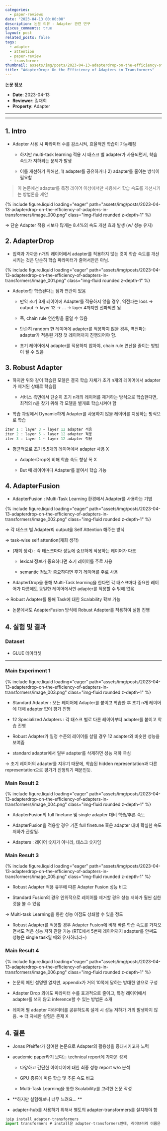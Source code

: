 ```yaml
---
categories:
  - paper-reviews
date: "2023-04-13 00:00:00"
description: 논문 리뷰 - Adapter 관련 연구
giscus_comments: true
layout: post
related_posts: false
tags:
  - adapter
  - attention
  - paper-review
  - transformer
thumbnail: assets/img/posts/2023-04-13-adapterdrop-on-the-efficiency-of-adapters-in-transformers/thumbnail.jpg
title: "AdapterDrop: On the Efficiency of Adapters in Transformers"
---
```


**논문 정보**

- **Date**: 2023-04-13
- **Reviewer**: 김재희
- **Property**: Adapter

---

---

## 1. Intro

- Adapter 사용 시 파라미터 수를 감소시켜, 효율적인 학습이 가능해짐

  - 하지만 multi-task learning 적용 시 태스크 별 adapter가 사용되면서, 학습 속도가 저하되는 문제가 발생

  - 이를 개선하기 위해선, 1) adapter를 공유하거나 2) adapter를 줄이는 방식이 필요함

> 이 논문에선 adapter를 특정 레이어 이상에서만 사용해서 학습 속도를 개선시키는 방법론을 제안

{% include figure.liquid loading="eager" path="assets/img/posts/2023-04-13-adapterdrop-on-the-efficiency-of-adapters-in-transformers/image_000.png" class="img-fluid rounded z-depth-1" %}

⇒ 단순 Adapter 적용 시보다 많게는 8.4%의 속도 개선 효과 발생 (w/ 성능 유지)

## 2. AdapterDrop

- 입력과 가까운 n개의 레이어에서 adapter를 적용하지 않는 것이 학습 속도를 개선시키는 것은 단순히 학습 파라미터가 줄어서만은 아님.

{% include figure.liquid loading="eager" path="assets/img/posts/2023-04-13-adapterdrop-on-the-efficiency-of-adapters-in-transformers/image_001.png" class="img-fluid rounded z-depth-1" %}

- Adapter만 학습된다는 점과 연관이 있음

  - 만약 초기 3개 레이어에 Adapter를 적용하지 않을 경우, 역전파는 loss → output → layer 12 → … → layer 4까지만 전파되면 됨

  - 즉, chain rule 연산량을 줄일 수 있음

  - 단순히 random 한 레이어에 adapter를 적용하지 않을 경우, 역전파는 adapter가 적용된 가장 첫 레이어까지 진행되어야 함.

  - 초기 레이어에서 adapter를 적용하지 않아야, chain rule 연산을 줄이는 방법이 될 수 있음

## 3. Robust Adapter

- 하지만 위와 같이 학습된 모델은 결국 학습 자체가 초기 n개의 레이어에서 adapter가 제거된 상태로 학습됨

  - 서비스 측면에서 단순히 초기 n개의 레이어를 제거하는 방식으로 학습한다면, 최적의 n을 찾기 위해 각 모델을 별개로 학습시켜야 함

- 학습 과정에서 Dynamic하게 Adapter를 사용하지 않을 레이어를 지정하는 방식으로 학습

```javascript
iter 1 : layer 3 ~ layer 12 adapter 적용
iter 2 : layer 5 ~ layer 12 adapter 적용
iter 3 : layer 1 ~ layer 12 adapter 적용
```

- 평균적으로 초기 5.5개의 레이어에서 adapter 사용 X

  - AdapterDrop에 비해 학습 속도 향상 폭 X

  - But 매 레이어마다 Adapter를 붙여서 학습 가능

## 4. AdapterFusion

- AdapterFusion : Multi-Task Learning 환경에서 Adapter를 사용하는 기법

{% include figure.liquid loading="eager" path="assets/img/posts/2023-04-13-adapterdrop-on-the-efficiency-of-adapters-in-transformers/image_002.png" class="img-fluid rounded z-depth-1" %}

⇒ 각 태스크 별 Adapter릐 output을 Self Attention 해주는 방식

⇒ task-wise self attention(재희 생각)

- (재희 생각) : 각 태스크마다 성능에 중요하게 작용하는 레이어가 다름

  - lexical 정보가 중요하다면 초기 레이어를 주로 사용

  - semantic 정보가 중요하다면 후기 레이어를 주로 사용

- AdapterDrop을 통해 Multi-Task learning을 한다면 각 태스크마다 중요한 레이어가 다름에도 동일한 레이어에서만 adapter를 적용할 수 밖에 없음

→ Robust Adapter를 통해 Task에 대한 Scalability 확보 가능

- 논문에서도 AdapterFusion 방식에 Robust Adapter를 적용하여 실험 진행

## 4. 실험 및 결과

### Dataset

- GLUE 데이터셋

---

### Main Experiment 1

{% include figure.liquid loading="eager" path="assets/img/posts/2023-04-13-adapterdrop-on-the-efficiency-of-adapters-in-transformers/image_003.png" class="img-fluid rounded z-depth-1" %}

- Standard Adapter : 모든 레이어에 Adapter를 붙이고 학습한 후 초기 n개 레이어에 대해 adapter 없이 평가 진행

- 12 Specialized Adapters : 각 태스크 별로 다른 레이어부터 adapter를 붙이고 학습 진행

- Robust Adapter가 일정 수준의 레이어를 살릴 경우 12 adapter와 비슷한 성능을 보여줌

- standard adapter에서 일부 adapter를 삭제하면 성능 저하 극심

→ 초기 레이어의 adapter를 지우기 때문에, 학습된 hidden representation과 다른 representation으로 평가가 진행되기 때문인듯.

### Main Result 2

{% include figure.liquid loading="eager" path="assets/img/posts/2023-04-13-adapterdrop-on-the-efficiency-of-adapters-in-transformers/image_004.png" class="img-fluid rounded z-depth-1" %}

- AdapterFusion의 full finetune 및 single adapter 대비 학습/추론 속도

- AdapterFusion을 적용할 경우 기존 full finetune 혹은 adapter 대비 확실한 속도 저하가 관찰됨.

- Adapters : 레이어 숫자가 아니라, 태스크 숫자임

### Main Result 3

{% include figure.liquid loading="eager" path="assets/img/posts/2023-04-13-adapterdrop-on-the-efficiency-of-adapters-in-transformers/image_005.png" class="img-fluid rounded z-depth-1" %}

- Robust Adapter 적용 유무에 따른 Adapter Fusion 성능 비교

- Standard Fusion의 경우 인위적으로 레이어를 제거할 경우 성능 저하가 훨씬 심한 것을 볼 수 있음

→ Multi-task Learning을 통한 성능 이점도 상쇄할 수 있을 정도

- Robust Adapter를 적용할 경우 Adapter Fusion에 비해 빠른 학습 속도를 가져오면서도 적은 성능 저하 관찰 가능 (RTE에서 5번째 레이어까지 adapter를 안써도 성능은 single task일 때와 유사하더라~)

### Main Result 4

{% include figure.liquid loading="eager" path="assets/img/posts/2023-04-13-adapterdrop-on-the-efficiency-of-adapters-in-transformers/image_006.png" class="img-fluid rounded z-depth-1" %}

- 논문의 메인 설명엔 없지만, appendix가 거의 10쪽에 달하는 방대한 양으로 구성

- Adapter Drop 외에도 파라미터 수를 효과적으로 줄이고, 특정 레이어에서 adapter를 쓰지 않고 inference할 수 있는 방법론 소개

- 레이어 별 adapter 파라미터를 공유하도록 설계 시 성능 저하가 거의 발생하지 않음. ⇒ 더 자세한 실험은 존재 X

## 4. 결론

- Jonas Pfeiffer가 참여한 논문으로 Adapter의 활용성을 증대시키고자 노력

- academic paper라기 보다는 technical report에 가까운 성격

  - 다양하고 간단한 아이디어에 대한 최종 성능 report w/o 분석

  - GPU 종류에 따른 학습 및 추론 속도 비교

  - Multi-Task Learning을 통한 Scalability를 고려한 논문 작성

- **하지만 실험해보니 너무 느려요… **

- adapter-hub를 사용하기 위해서 별도의 adapter-transformers를 설치해야 함

```javascript
!pip install adapter-transformers
import transformers # install은 adapter-transformers인데, 라이브러리 이름은 그대로 transformers임
```
